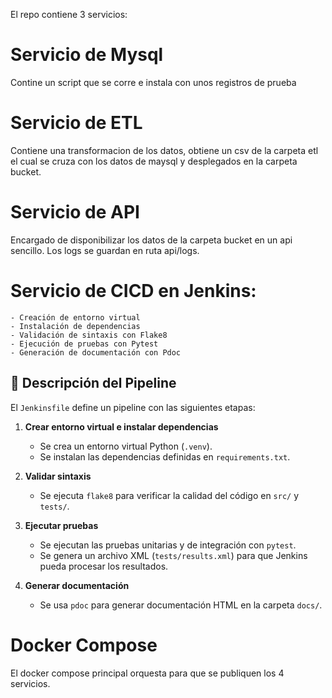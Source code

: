El repo contiene 3 servicios:

# Servicio de Mysql
Contine un script que se corre e instala con unos registros de prueba
# Servicio de ETL
Contiene una transformacion de los datos, obtiene un csv de la carpeta etl el cual se cruza con los datos de maysql y desplegados en la carpeta bucket.
# Servicio de API
Encargado de disponibilizar los datos de la carpeta bucket en un api sencillo. Los logs se guardan en ruta api/logs.
# Servicio de CICD en Jenkins: 
    - Creación de entorno virtual
    - Instalación de dependencias
    - Validación de sintaxis con Flake8
    - Ejecución de pruebas con Pytest
    - Generación de documentación con Pdoc 
## 📌 Descripción del Pipeline

El `Jenkinsfile` define un pipeline con las siguientes etapas:

1. **Crear entorno virtual e instalar dependencias**
   - Se crea un entorno virtual Python (`.venv`).
   - Se instalan las dependencias definidas en `requirements.txt`.

2. **Validar sintaxis**
   - Se ejecuta `flake8` para verificar la calidad del código en `src/` y `tests/`.

3. **Ejecutar pruebas**
   - Se ejecutan las pruebas unitarias y de integración con `pytest`.
   - Se genera un archivo XML (`tests/results.xml`) para que Jenkins pueda procesar los resultados.

4. **Generar documentación**
   - Se usa `pdoc` para generar documentación HTML en la carpeta `docs/`.

# Docker Compose 

El docker compose principal orquesta para que se publiquen los 4 servicios.